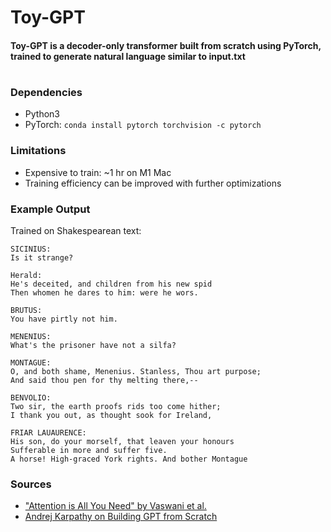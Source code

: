 # Toy-GPT
#### Toy-GPT is a decoder-only transformer built from scratch using PyTorch, trained to generate natural language similar to input.txt
#
### Dependencies
- Python3
- PyTorch: `conda install pytorch torchvision -c pytorch`

### Limitations
- Expensive to train: ~1 hr on M1 Mac
- Training efficiency can be improved with further optimizations

### Example Output
Trained on Shakespearean text:
```
SICINIUS:
Is it strange?

Herald:
He's deceited, and children from his new spid
Then whomen he dares to him: were he wors.

BRUTUS:
You have pirtly not him.

MENENIUS:
What's the prisoner have not a silfa?

MONTAGUE:
O, and both shame, Menenius. Stanless, Thou art purpose;
And said thou pen for thy melting there,--

BENVOLIO:
Two sir, the earth proofs rids too come hither;
I thank you out, as thought sook for Ireland,

FRIAR LAUAURENCE:
His son, do your morself, that leaven your honours
Sufferable in more and suffer five.
A horse! High-graced York rights. And bother Montague
```

### Sources
- ["Attention is All You Need" by Vaswani et al.](https://doi.org/10.48550/arXiv.1706.03762)
- [Andrej Karpathy on Building GPT from Scratch](https://www.youtube.com/watch?v=kCc8FmEb1nY)

